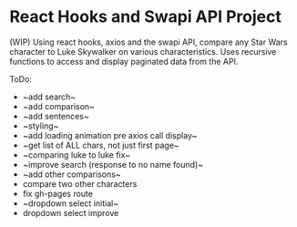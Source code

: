 # React Hooks and Swapi API Project

(WIP) Using react hooks, axios and the swapi API, compare any Star Wars character to Luke Skywalker on various characteristics. Uses recursive functions to access and display paginated data from the API.

ToDo:
- ~add search~
- ~add comparison~
- ~add sentences~
- ~styling~
- ~add loading animation pre axios call display~
- ~get list of ALL chars, not just first page~
- ~comparing luke to luke fix~
- ~improve search (response to no name found)~
- ~add other comparisons~
- compare two other characters
- fix gh-pages route
- ~dropdown select initial~
- dropdown select improve